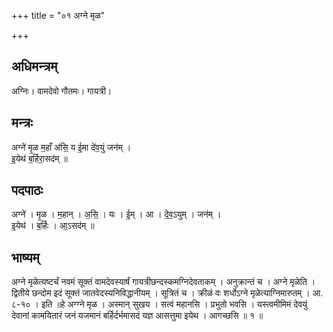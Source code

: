 +++
title = "०१ अग्ने मृळ"

+++
## अधिमन्त्रम्
अग्निः। वामदेवो गौतमः। गायत्री।

## मन्त्रः
अग्ने॑ मृ॒ळ म॒हाँ अ॑सि॒ य ई॒मा दे॑व॒युं जन॑म् ।  
इ॒येथ॑ ब॒र्हिरा॒सद॑म् ॥

## पदपाठः
अग्ने॑ । मृ॒ळ । म॒हान् । अ॒सि॒ । यः । ई॒म् । आ । दे॒व॒ऽयुम् । जन॑म् ।  
इ॒येथ॑ । ब॒र्हिः । आ॒ऽसद॑म् ॥

## भाष्यम्
अग्ने मृळेत्यष्टर्चं नवमं सूक्तं वामदेवस्यार्षं गायत्रीछन्दस्कमग्निदेवताकम् । अनुक्रान्तं च । अग्ने मृळेति । द्वितीये छन्दोम इदं सूक्तं जातवेदस्यनिविद्धानीयम् । सूत्रितं च । क्रीळं वः शर्धोऽग्ने मृळेत्याग्निमारुतम् । आ. ८-१० । इति ॥हे अग्ग्ने मृळ । अस्मान् सुखय । सत्वं महानसि । प्रभुतो भवसि । यस्त्वमीमिमं देवयुं देवानां कामयितारं जनं यजमानं बर्हिर्दर्भमासदं यज्ञ आसत्तुमा इयेथ । आगच्छसि ॥ १ ॥